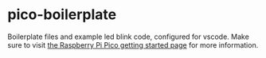 # pico-boilerplate

Boilerplate files and example led blink code, configured for vscode. 
Make sure to visit [the Raspberry Pi Pico getting started page](https://www.raspberrypi.org/documentation/pico/getting-started/) for more information.

